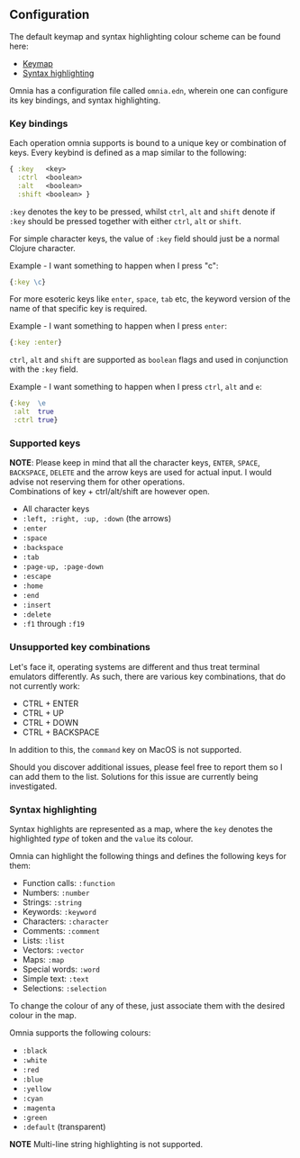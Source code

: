 ## Configuration 

The default keymap and syntax highlighting colour scheme can be found here:
* [Keymap](https://github.com/AvramRobert/omnia/blob/master/docs/keymap.md)
* [Syntax highlighting](https://github.com/AvramRobert/omnia/blob/master/docs/syntax.md)

Omnia has a configuration file called `omnia.edn`, wherein one can configure its key bindings, 
and syntax highlighting.

### Key bindings
Each operation omnia supports is bound to a unique key or combination of keys. 
Every keybind is defined as a map similar to the following: <br />

```clojure
{ :key   <key> 
  :ctrl  <boolean> 
  :alt   <boolean> 
  :shift <boolean> }
```

`:key` denotes the key to be pressed, whilst `ctrl`, `alt` and `shift` denote if 
`:key` should be pressed together with either `ctrl`, `alt` or `shift`. <br /> 

For simple character keys, the value of `:key` field should just be a normal Clojure character. <br />

Example - I want something to happen when I press "c": <br />

```clojure
{:key \c}
```

For more esoteric keys like `enter`, `space`, `tab` etc, the keyword version of the name of that specific 
key is required. <br />

Example - I want something to happen when I press `enter`: <br />

```clojure
{:key :enter}
```

`ctrl`, `alt` and `shift` are supported as `boolean` flags and used in conjunction with the `:key` field. <br />

Example - I want something to happen when I press `ctrl`, `alt` and `e`: <br /> 

```clojure
{:key  \e 
 :alt  true
 :ctrl true}
```

### Supported keys
**NOTE**: Please keep in mind that all the character keys, `ENTER`, `SPACE`, `BACKSPACE`, `DELETE`
and the arrow keys are used for actual input. I would advise not reserving them for other operations. <br />
Combinations of key + ctrl/alt/shift are however open. 
 
 * All character keys
 * `:left, :right, :up, :down` (the arrows)
 * `:enter`
 * `:space`
 * `:backspace`
 * `:tab`
 * `:page-up, :page-down`
 * `:escape`
 * `:home`
 * `:end`
 * `:insert`
 * `:delete`
 * `:f1` through `:f19`

### Unsupported key combinations
Let's face it, operating systems are different and thus treat terminal emulators differently.
As such, there are various key combinations, that do not currently work:

 * CTRL + ENTER
 * CTRL + UP
 * CTRL + DOWN
 * CTRL + BACKSPACE

In addition to this, the `command` key on MacOS is not supported.

Should you discover additional issues, please feel free to report them so I can add them to the list.
Solutions for this issue are currently being investigated.

### Syntax highlighting

Syntax highlights are represented as a map, where the `key` 
denotes the highlighted _type_ of token and the `value` its colour.

Omnia can highlight the following things and defines the following keys for them:

- Function calls: `:function`
- Numbers: `:number`
- Strings: `:string`
- Keywords: `:keyword`
- Characters: `:character`
- Comments: `:comment`
- Lists: `:list`
- Vectors: `:vector`
- Maps: `:map`
- Special words: `:word`
- Simple text: `:text`
- Selections: `:selection`

To change the colour of any of these, just associate them with the desired colour 
in the map.

Omnia supports the following colours: 

 * `:black`
 * `:white`
 * `:red`
 * `:blue`
 * `:yellow`
 * `:cyan`
 * `:magenta`
 * `:green`
 * `:default` (transparent)
 
**NOTE** Multi-line string highlighting is not supported.
